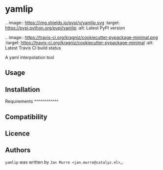 yamlip
======

.. image:: https://img.shields.io/pypi/v/yamlip.svg
    :target: https://pypi.python.org/pypi/yamlip
    :alt: Latest PyPI version

.. image:: https://travis-ci.org/kragniz/cookiecutter-pypackage-minimal.png
   :target: https://travis-ci.org/kragniz/cookiecutter-pypackage-minimal
   :alt: Latest Travis CI build status

A yaml interpolation tool

Usage
-----

Installation
------------

Requirements
^^^^^^^^^^^^

Compatibility
-------------

Licence
-------

Authors
-------

`yamlip` was written by `Jan Murre <jan.murre@catalyz.nl>`_.
